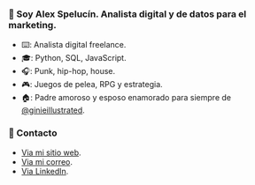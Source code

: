 ### 👋 Soy Alex Spelucín. Analista digital y de datos para el marketing.

- ⌨️: Analista digital freelance.
- 🎓: Python, SQL, JavaScript.
- 🎧: Punk, hip-hop, house.
- 🎮: Juegos de pelea, RPG y estrategia.
- 🏠: Padre amoroso y esposo enamorado para siempre de [@ginieillustrated](https://www.instagram.com/ginieillustrated/).

### 📧 Contacto

- [Via mi sitio web](https://spelucin.online/contacto).
- [Via mi correo](mailto:hola@spelucin.digital).
- [Via LinkedIn](https://www.linkedin.com/in/alexspelucin/).
